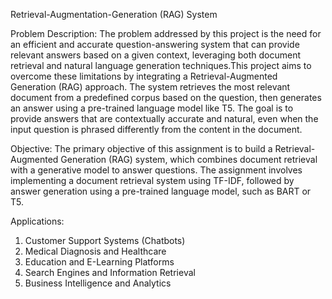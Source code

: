 Retrieval-Augmentation-Generation (RAG) System

Problem Description:
The problem addressed by this project is the need for an efficient and accurate question-answering system that can provide relevant answers based on a given context, leveraging both document retrieval and natural language generation techniques.This project aims to overcome these limitations by integrating a Retrieval-Augmented Generation (RAG) approach. The system retrieves the most relevant document from a predefined corpus based on the question, then generates an answer using a pre-trained language model like T5. The goal is to provide answers that are contextually accurate and natural, even when the input question is phrased differently from the content in the document.

Objective:
The primary objective of this assignment is to build a Retrieval-Augmented Generation (RAG) system, which combines document retrieval with a generative model to answer questions. The assignment involves implementing a document retrieval system using TF-IDF, followed by answer generation using a pre-trained language model, such as BART or T5.

Applications: 
1. Customer Support Systems (Chatbots)
2. Medical Diagnosis and Healthcare
3. Education and E-Learning Platforms
4. Search Engines and Information Retrieval
5. Business Intelligence and Analytics
